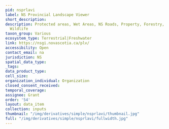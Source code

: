 ```yaml
---
pid: nsprlavi
label: NS Provincial Landscape Viewer
short_description: 
description: Protected areas, Wet Areas, NS Roads, Property, Forestry, Crown Land,
  Wildlife
taxon_group: Various
ecosystem_type: Terrestrial|Freshwater
link: https://nsgi.novascotia.ca/plv/
accessibility: Open
contact_email: na
jurisdiction: NS
spatial_data_type: 
_tags: 
data_product_type: 
cell_size: 
organization_individual: Organization
closed_consent_received: 
temporal_coverage: 
assignee: Grant
order: '54'
layout: data_item
collection: inputs
thumbnail: "/img/derivatives/simple/nsprlavi/thumbnail.jpg"
full: "/img/derivatives/simple/nsprlavi/fullwidth.jpg"
---
```

